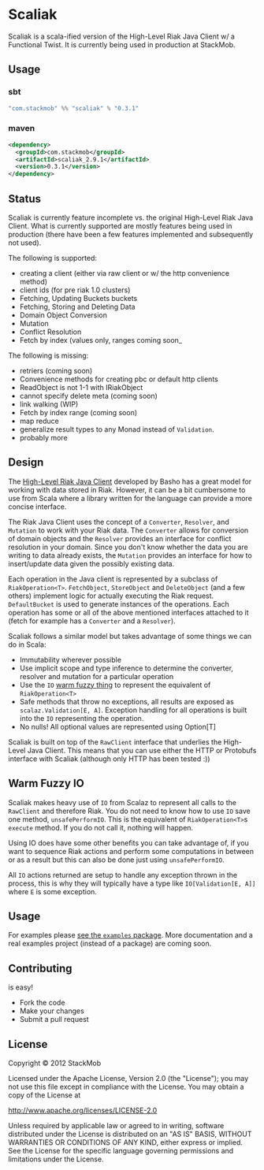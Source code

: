 # Scaliak

Scaliak is a scala-ified version of the High-Level Riak Java Client w/ a Functional Twist. It is currently being used in production at StackMob.

## Usage

### sbt
```scala
"com.stackmob" %% "scaliak" % "0.3.1" 
```
### maven
```xml
<dependency>
  <groupId>com.stackmob</groupId>
  <artifactId>scaliak_2.9.1</artifactId>
  <version>0.3.1</version>
</dependency>
```

## Status

Scaliak is currently feature incomplete vs. the original High-Level Riak Java Client. What is currently supported are mostly features being used in production (there have been a few features implemented and subsequently not used). 

The following is supported:

  - creating a client (either via raw client or w/ the http convenience method)
  - client ids (for pre riak 1.0 clusters)
  - Fetching, Updating Buckets buckets
  - Fetching, Storing and Deleting Data
  - Domain Object Conversion
  - Mutation
  - Conflict Resolution
  - Fetch by index (values only, ranges coming soon_

The following is missing:

  - retriers (coming soon)
  - Convenience methods for creating pbc or default http clients
  - ReadObject is not 1-1 with IRiakObject
  - cannot specify delete meta (coming soon)
  - link walking (WIP)
  - Fetch by index range (coming soon)
  - map reduce 
  - generalize result types to any Monad instead of `Validation`. 
  - probably more

## Design

The [High-Level Riak Java Client](https://github.com/basho/riak-java-client) developed by Basho has a great model for working with data stored in Riak. However, it can be a bit cumbersome to use from Scala where a library written for the language can provide a more concise interface. 

The Riak Java Client uses the concept of a `Converter`, `Resolver`, and `Mutation` to work with your Riak data. The `Converter` allows for conversion of domain objects and the `Resolver` provides an interface for conflict resolution in your domain. Since you don't know whether the data you are writing to data already exists, the `Mutation` provides an interface for how to insert/update data given the possibly existing data. 

Each operation in the Java client is represented by a subclass of `RiakOperation<T>`. `FetchObject`, `StoreObject` and `DeleteObject` (and a few others) implement logic for actually executing the Riak request. `DefaultBucket` is used to generate instances of the operations. Each operation has some or all of the above mentioned interfaces attached to it (fetch for example has a `Converter` and a `Resolver`). 

Scaliak follows a similar model but takes advantage of some things we can do in Scala:

- Immutability wherever possible 
- Use implicit scope and type inference to determine the converter, resolver and mutation for a particular operation
- Use the `IO` [warm fuzzy thing](http://www.urbandictionary.com/define.php?term=Warm%20Fuzzy%20Thing) to represent the equivalent of `RiakOperation<T>`
- Safe methods that throw no exceptions, all results are exposed as `scalaz.Validation[E, A]`. Exception handling for all operations is built into the `IO` representing the operation. 
- No nulls! All optional values are represented using Option[T]

Scaliak is built on top of the `RawClient` interface that underlies the High-Level Java Client. This means that you can use either the HTTP or Protobufs interface with Scaliak (although only HTTP has been tested :))

## Warm Fuzzy IO

Scaliak makes heavy use of `IO` from Scalaz to represent all calls to the `RawClient` and therefore Riak. You do not need to know how to use `IO` save one method, `unsafePerformIO`. This is the equivalent of `RiakOperation<T>`s `execute` method. If you do not call it, nothing will happen. 

Using IO does have some other benefits you can take advantage of, if you want to sequence Riak actions and perform some computations in between or as a result but this can also be done just using `unsafePerformIO`. 

All `IO` actions returned are setup to handle any exception thrown in the process, this is why they will typically have a type like `IO[Validation[E, A]]` where `E` is some exception.

## Usage

For examples please [see the `examples` package](https://github.com/stackmob/scaliak/tree/master/src/main/scala/com/stackmob/scaliak/example). More documentation and a real examples project (instead of a package) are coming soon.

## Contributing

is easy!

* Fork the code
* Make your changes
* Submit a pull request

## License

Copyright © 2012 StackMob

Licensed under the Apache License, Version 2.0 (the "License"); you may not use this file except in compliance with the License. You may obtain a copy of the License at

http://www.apache.org/licenses/LICENSE-2.0

Unless required by applicable law or agreed to in writing, software distributed under the License is distributed on an "AS IS" BASIS, WITHOUT WARRANTIES OR CONDITIONS OF ANY KIND, either express or implied. See the License for the specific language governing permissions and limitations under the License.
